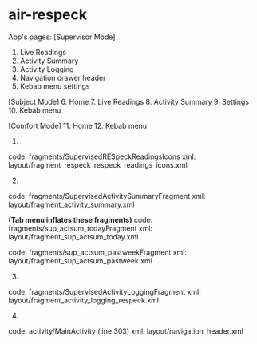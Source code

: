 # air-respeck

App's pages:
[Supervisor Mode]
1. Live Readings
2. Activity Summary
3. Activity Logging
4. Navigation drawer header
5. Kebab menu settings

[Subject Mode]
6. Home
7. Live Readings
8. Activity Summary
9. Settings
10. Kebab menu

[Comfort Mode]
11. Home
12. Kebab menu



1)
code: fragments/SupervisedRESpeckReadingsIcons
xml: layout/fragment_respeck_respeck_readings_icons.xml

2)
code: fragments/SupervisedActivitySummaryFragment
xml: layout/fragment_activity_summary.xml

**(Tab menu inflates these fragments)**
code: fragments/sup_actsum_todayFragment
xml: layout/fragment_sup_actsum_today.xml

code: fragments/sup_actsum_pastweekFragment
xml: layout/fragment_sup_actsum_pastweek.xml

3)
code: fragments/SupervisedActivityLoggingFragment
xml: layout/fragment_activity_logging_respeck.xml

4)
code: activity/MainActivity (line 303)
xml: layout/navigation_header.xml

